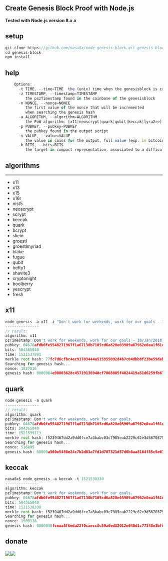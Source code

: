 ## Create Genesis Block Proof with Node.js

**Tested with Node.js version 8.x.x**

## setup

```js
git clone https://github.com/nasa8x/node-genesis-block.git genesis-block
cd genesis-block
npm install
```

## help

```js    
    Options:      
      -t TIME, --time=TIME  the (unix) time when the genesisblock is created
      -z TIMESTAMP, --timestamp=TIMESTAMP
         the pszTimestamp found in the coinbase of the genesisblock
      -n NONCE, --nonce=NONCE
         the first value of the nonce that will be incremented
         when searching the genesis hash
      -a ALGORITHM, --algorithm=ALGORITHM
         the PoW algorithm: [x11|neoscrypt|quark|qubit|keccak|lyra2re]
      -p PUBKEY, --pubkey=PUBKEY
         the pubkey found in the output script
      -v VALUE, --value=VALUE
         the value in coins for the output, full value (exp. in bitcoin 5000000000 - To get other coins value: Block Value * 100000000)
      -b BITS, --bits=BITS
         the target in compact representation, associated to a difficulty of 1
```


## algorithms
----------
* x11
* x13
* x15
* x16r
* nist5
* neoscrypt
* scrypt
* keccak
* quark
* bcrypt
* skein
* groestl
* groestlmyriad
* blake
* fugue
* qubit
* hefty1
* shavite3
* cryptonight
* boolberry
* yescrypt
* fresh


## x11

```js
node genesis -a x11 -z "Don't work for weekends, work for our goals - 18/Jan/2018." -p "04678afdb0fe5548271967f1a67130b7105cd6a828e03909a67962e0ea1f61deb649f6bc3f4cef38c4f35504e51ec112de5c384df7ba0b8d578a4c702b6bf11d5f"
---------------
// result:
algorithm: x11
pzTimestamp: Don't work for weekends, work for our goals - 18/Jan/2018.
pubkey: 04678afdb0fe5548271967f1a67130b7105cd6a828e03909a67962e0ea1f61deb649f6bc3f4cef38c4f35504e51ec112de5c384df7ba0b8d578a4c702b6bf11d5f
bits: 504365040
time: 1521537891
merkle root hash: 77fc7d6cfbc4ec91703444a515955092d4b7c04dbb8f23be59deb42a39ec0057
Searching for genesis hash...
nonce: 1827816
genesis hash: 0000084e98003628c45719136940cf7068805f4024419a51d6259fb676c299da

```
## quark
```js
node genesis -a quark
---------------
// result:
algorithm: quark
pzTimestamp: Don't work for weekends, work for our goals.
pubkey: 04678afdb0fe5548271967f1a67130b7105cd6a828e03909a67962e0ea1f61deb649f6bc3f4cef38c4f35504e51ec112de5c384df7ba0b8d578a4c702b6bf11d5f
bits: 504365040
time: 1521539113
merkle root hash: f5239467dd2a9dd0fce7a3babc03c7985eab2229c62e3d5670375f305753c9cc
Searching for genesis hash...
nonce: 516895
genesis hash: 00000a560e5488e24c7b2d83a7fd1d707321d57d0b8aa8164f35c5e67ed3a0f0
```

## keccak
```js
nasa8x$ node genesis -a keccak -t 1521538330
---------------
algorithm: keccak
pzTimestamp: Don't work for weekends, work for our goals.
pubkey: 04678afdb0fe5548271967f1a67130b7105cd6a828e03909a67962e0ea1f61deb649f6bc3f4cef38c4f35504e51ec112de5c384df7ba0b8d578a4c702b6bf11d5f
bits: 504365040
time: 1521538330
merkle root hash: f5239467dd2a9dd0fce7a3babc03c7985eab2229c62e3d5670375f305753c9cc
Searching for genesis hash...
nonce: 1509118
genesis hash: 0000040fceaa8f6eda22f0caecc8c59a6ed82012e640d1c77348e3bf6c8d706f
```

## donate
[![](https://i.imgur.com/z0p6RvA.png)](http://vrl.to/ec5cfbae)[![](https://i.imgur.com/bEUNBGz.png)](http://vrl.to/ec5cfbae)